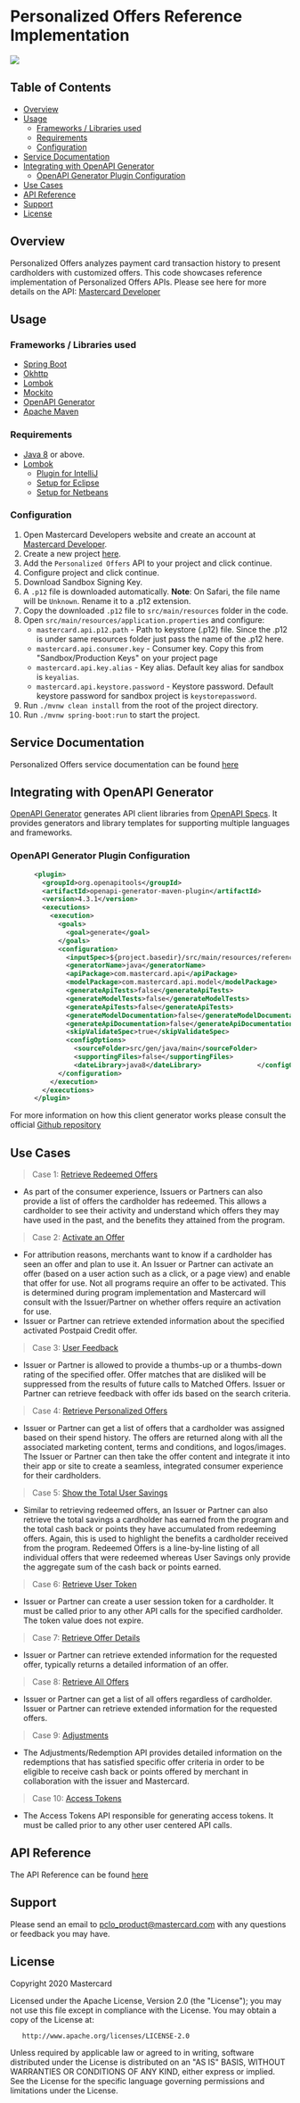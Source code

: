 # Personalized Offers Reference Implementation
[![](https://img.shields.io/badge/License-Apache%202.0-blue.svg)](./LICENSE)

## Table of Contents
- [Overview](#overview)
- [Usage](#usage)
  * [Frameworks / Libraries used](#prerequisites)
  * [Requirements](#requirements)
  * [Configuration](#configuration)
- [Service Documentation](#service-documentation)
- [Integrating with OpenAPI Generator](#integrating-with-openapi-generator)
  * [OpenAPI Generator Plugin Configuration](#openapi-generator-plugin-configuration)
- [Use Cases](#use-cases)
- [API Reference](#api-reference)
- [Support](#support)
- [License](#license)

## Overview <a name="overview"></a>

Personalized Offers analyzes payment card transaction history to present cardholders with customized offers.
This code showcases reference implementation of Personalized Offers APIs. Please see here for more details on the API: 
[Mastercard Developer](https://developer.mastercard.com/product/personalized-offers)

## Usage <a name="usage"></a>
### Frameworks / Libraries used <a name="prerequisites"></a>

- [Spring Boot](https://spring.io/projects/spring-boot)
- [Okhttp](https://square.github.io/okhttp/)
- [Lombok](https://projectlombok.org/)
- [Mockito](https://site.mockito.org/)
- [OpenAPI Generator](https://openapi.tools/)
- [Apache Maven](https://maven.apache.org/)

### Requirements <a name="requirements"></a>
- [Java 8](http://www.oracle.com/technetwork/java/javase/downloads/index.html) or above.
- [Lombok](https://projectlombok.org/)
  - [Plugin for IntelliJ](https://plugins.jetbrains.com/plugin/6317-lombok/)
  - [Setup for Eclipse](https://projectlombok.org/setup/eclipse)
  - [Setup for Netbeans](https://projectlombok.org/setup/netbeans)

### Configuration <a name="configuration"></a>
1.  Open Mastercard Developers website and create an account at [Mastercard Developer](https://developer.mastercard.com).
2.  Create a new project [here](https://developer.mastercard.com/dashboard).
3.  Add the `Personalized Offers` API to your project and click continue.
4.  Configure project and click continue.
5.  Download Sandbox Signing Key.
6.  A `.p12` file is downloaded automatically. **Note**: On Safari, the file name will be `Unknown`. Rename it to a 
    .p12 extension.
7.  Copy the downloaded `.p12` file to `src/main/resources` folder in the code.
8.  Open `src/main/resources/application.properties` and configure:
      - `mastercard.api.p12.path` - Path to keystore (.p12) file. Since the .p12 is under same resources folder just 
      pass the name of the .p12 here.
      - `mastercard.api.consumer.key` - Consumer key. Copy this from "Sandbox/Production Keys" on your project page
      - `mastercard.api.key.alias` - Key alias. Default key alias for sandbox is `keyalias`.
      - `mastercard.api.keystore.password` - Keystore password. Default keystore password for sandbox project is 
      `keystorepassword`.
9.  Run `./mvnw clean install` from the root of the project directory.
10. Run `./mvnw spring-boot:run` to start the project.
 
## Service Documentation <a name="service-documentation"></a>

Personalized Offers service documentation can be found 
[here](https://developer.mastercard.com/documentation/personalized-offers/)

## Integrating with OpenAPI Generator <a name="integrating-with-openapi-generator"></a>
[OpenAPI Generator](https://github.com/OpenAPITools/openapi-generator) generates API client libraries from 
[OpenAPI Specs](https://github.com/OAI/OpenAPI-Specification). 
It provides generators and library templates for supporting multiple languages and frameworks.

### OpenAPI Generator Plugin Configuration <a name="openapi-generator-plugin-configuration"></a>

```xml
      <plugin>
        <groupId>org.openapitools</groupId>
        <artifactId>openapi-generator-maven-plugin</artifactId>
        <version>4.3.1</version>
        <executions>
          <execution>
            <goals>
              <goal>generate</goal>
            </goals>
            <configuration>
              <inputSpec>${project.basedir}/src/main/resources/reference-service.yaml</inputSpec>
              <generatorName>java</generatorName>
              <apiPackage>com.mastercard.api</apiPackage>
              <modelPackage>com.mastercard.api.model</modelPackage>              
              <generateApiTests>false</generateApiTests>
              <generateModelTests>false</generateModelTests>
              <generateApiTests>false</generateApiTests>
              <generateModelDocumentation>false</generateModelDocumentation>
              <generateApiDocumentation>false</generateApiDocumentation>              
              <skipValidateSpec>true</skipValidateSpec>
              <configOptions>
                <sourceFolder>src/gen/java/main</sourceFolder>
                <supportingFiles>false</supportingFiles>
                <dateLibrary>java8</dateLibrary>              </configOptions>
            </configuration>
          </execution>
        </executions>
      </plugin>
```
For more information on how this client generator works please consult the official 
[Github repository](https://github.com/OpenAPITools/openapi-generator)

## Use Cases <a name="use-cases"></a>

> Case 1: [Retrieve Redeemed Offers]()
  - As part of the consumer experience, Issuers or Partners can also provide a list of offers the cardholder has 
  redeemed. This allows a cardholder to see their activity and understand which offers they may have used in the past, 
  and the benefits they attained from the program.

> Case 2: [Activate an Offer]()
  - For attribution reasons, merchants want to know if a cardholder has seen an offer and plan to use it. An Issuer or 
  Partner can activate an offer (based on a user action such as a click, or a page view) and enable that offer for use.
  Not all programs require an offer to be activated. This is determined during program implementation and Mastercard 
  will consult with the Issuer/Partner on whether offers require an activation for use.
  - Issuer or Partner can retrieve extended information about the specified activated Postpaid Credit offer.

> Case 3: [User Feedback]()
  - Issuer or Partner is allowed to provide a thumbs-up or a thumbs-down rating of the specified offer. Offer matches 
  that are disliked will be suppressed from the results of future calls to Matched Offers. Issuer or Partner can 
  retrieve feedback with offer ids based on the search criteria.

> Case 4: [Retrieve Personalized Offers]()
  - Issuer or Partner can get a list of offers that a cardholder was assigned based on their spend history. The offers 
  are returned along with all the associated marketing content, terms and conditions, and logos/images. The Issuer or 
  Partner can then take the offer content and integrate it into their app or site to create a seamless, integrated 
  consumer experience for their cardholders.
  
> Case 5: [Show the Total User Savings]()
  - Similar to retrieving redeemed offers, an Issuer or Partner can also retrieve the total savings a cardholder has 
  earned from the program and the total cash back or points they have accumulated from redeeming offers. Again, this 
  is used to highlight the benefits a cardholder received from the program. Redeemed Offers is a line-by-line listing 
  of all individual offers that were redeemed whereas User Savings only provide the aggregate sum of the cash back or 
  points earned.
  
> Case 6: [Retrieve User Token]()
  - Issuer or Partner can create a user session token for a cardholder. It must be called prior to any other API calls 
  for the specified cardholder. The token value does not expire.
  
> Case 7: [Retrieve Offer Details]()
  - Issuer or Partner can retrieve extended information for the requested offer, typically returns a detailed 
  information of an offer.
  
> Case 8: [Retrieve All Offers]()
  - Issuer or Partner can get a list of all offers regardless of cardholder. Issuer or Partner can retrieve 
  extended information for the requested offers.
  
> Case 9: [Adjustments]()  
  - The Adjustments/Redemption API provides detailed information on the redemptions that has satisfied specific offer 
  criteria in order to be eligible to receive cash back or points offered by merchant in collaboration with the issuer
   and Mastercard.
   
> Case 10: [Access Tokens]()  
  - The Access Tokens API responsible for generating access tokens. It must be called prior to any other user centered API calls.
    
## API Reference <a name="api-reference"></a>

The API Reference can be found [here](https://developer.mastercard.com/documentation/personalized-offers#api-reference)

## Support <a name="support"></a>

Please send an email to [pclo_product@mastercard.com]() with any questions or feedback you may have.

## License <a name="license"></a>
Copyright 2020 Mastercard
 
Licensed under the Apache License, Version 2.0 (the "License"); you may not use this file except in compliance with 
the License. You may obtain a copy of the License at:
 
       http://www.apache.org/licenses/LICENSE-2.0
 
Unless required by applicable law or agreed to in writing, software distributed under the License is distributed on 
an "AS IS" BASIS, WITHOUT WARRANTIES OR CONDITIONS OF ANY KIND, either express or implied. See the License for the 
specific language governing permissions and limitations under the License.